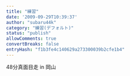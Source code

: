 ```yaml
---
title: "練習"
date: '2009-09-29T10:39:37'
author: "subaru44k"
category: "練習(デフォルト)"
status: "publish"
allowComments: true
convertBreaks: false
entryHash: "f1b3fe4c140629a273300039b2cfe1b4"
---
```

48分真面目走 in 岡山

